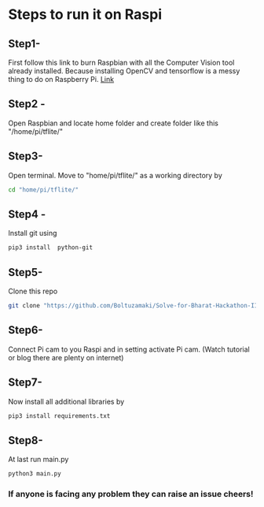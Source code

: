 # Steps to run it on Raspi

## Step1-
First follow this link to burn Raspbian with all the Computer Vision tool already installed. Because installing OpenCV and tensorflow is a messy thing to do on Raspberry Pi.
[Link](https://www.pantechsolutions.net/blog/pre-installed-os-for-raspberry-pi-for-free/)

## Step2 - 
Open Raspbian and locate home folder and create folder like this
"/home/pi/tflite/"

## Step3-
Open terminal. Move to "home/pi/tflite/" as a working directory by

```sh
cd "home/pi/tflite/"
```

## Step4 -
Install git using 

```sh
pip3 install  python-git
```

## Step5- 
Clone this repo

```sh
git clone "https://github.com/Boltuzamaki/Solve-for-Bharat-Hackathon-IISC-Banglore-2020-.git"
```

## Step6- 
Connect Pi cam to you Raspi and in setting activate Pi cam. (Watch tutorial or blog there are plenty on internet)

## Step7- 
Now install all additional libraries by

```sh
pip3 install requirements.txt
```

## Step8- 
At last run main.py 
```sh
python3 main.py
```


### If anyone is facing any problem they can raise an issue cheers!

